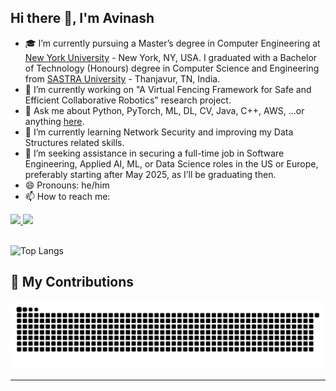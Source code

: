 ## Hi there 👋, I'm Avinash

- 🎓 I’m currently pursuing a Master’s degree in Computer Engineering at [New York University](https://www.nyu.edu) - New York, NY, USA. I graduated with a Bachelor of Technology (Honours) degree in Computer Science and Engineering from [SASTRA University](https://sastra.edu) - Thanjavur, TN, India.
- 🔭 I’m currently working on "A Virtual Fencing Framework for Safe and Efficient Collaborative Robotics" research project.
- 💬 Ask me about Python, PyTorch, ML, DL, CV, Java, C++, AWS, ...or anything [here](https://github.com/AvinX12/AvinX12/issues).
- 🌱 I’m currently learning Network Security and improving my Data Structures related skills.
- 🤔 I’m seeking assistance in securing a full-time job in Software Engineering, Applied AI, ML, or Data Science roles in the US or Europe, preferably starting after May 2025, as I’ll be graduating then.
- 😄 Pronouns: he/him
- 📫 How to reach me:

<!--
**AvinX12/AvinX12** is a ✨ _special_ ✨ repository because its `README.md` (this file) appears on your GitHub profile.

Here are some ideas to get you started:

- 🔭 I’m currently working on ...
- 🌱 I’m currently learning ...
- 👯 I’m looking to collaborate on ...
- 🤔 I’m looking for help with ...
- 💬 Ask me about ...
- 📫 How to reach me: ...
- 😄 Pronouns: ...
- ⚡ Fun fact: ...
-->

<div align="left">
  <a href="mailto:durga.avinash.kodavalla@nyu.com?subject=[GitHub]">
    <img src="https://img.shields.io/badge/Gmail-D14836?style=for-the-badge&logo=gmail&logoColor=white" />
  </a>
  <a href="https://www.linkedin.com/in/dakodavalla/" target="_blank">
    <img src="https://img.shields.io/badge/LinkedIn-0077B5?style=for-the-badge&logo=linkedin&logoColor=white" target="_blank" />
  </a>
</div>

<br>
  
![Top Langs](https://github-readme-stats.vercel.app/api/top-langs/?username=AvinX12&size_weight=0.5&count_weight=0.5&layout=compact)


## 🐍 My Contributions

<div align="center">
  <picture>
    <source media="(prefers-color-scheme: dark)" srcset="https://raw.githubusercontent.com/AvinX12/AvinX12/output/github-contribution-grid-snake-dark.svg" />
    <source media="(prefers-color-scheme: light)" srcset="https://raw.githubusercontent.com/AvinX12/AvinX12/output/github-contribution-grid-snake.svg" />
    <img alt="github-snake" src="https://raw.githubusercontent.com/AvinX12/AvinX12/output/github-contribution-grid-snake.svg" />
  </picture>
</div>

<hr>
